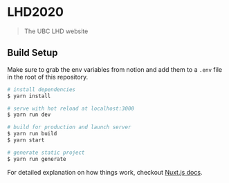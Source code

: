 # LHD2020

> The UBC LHD website

## Build Setup

Make sure to grab the env variables from notion and add them to a `.env` file in the root of this repository.

``` bash
# install dependencies
$ yarn install

# serve with hot reload at localhost:3000
$ yarn run dev

# build for production and launch server
$ yarn run build
$ yarn start

# generate static project
$ yarn run generate
```

For detailed explanation on how things work, checkout [Nuxt.js docs](https://nuxtjs.org).
